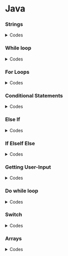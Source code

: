 # Java

### Strings


  <details>
  <summary>Codes</summary>

   ```
  
  Strings in Java are Objects that are backed internally by a char array. Since arrays are
  immutable(cannot grow), Strings are immutable as well. Whenever a change to a String is made,
  an entirely new String is created. 
 
    
    public class Application
    {
    public static void main(String[] args)
    {
    int myInt = 7;
    
    String text = "Hello";
    String blank ="";
    String name = "Bob";
    
    String greeting = text +\blank + name;
    System.out.println(greeting);
    System.out.println("Hello"+" " + "Bob");
    System.out.println("My integer is: " + myInt);
    double myDouble = 7.8;
    System.out.println("My number is: " +my Double + ".");
    
    }
    }
    
  ```  
  </details>
  
  
### While loop
 
 <details>
 <summary>Codes</summary>
  
  ```
  
  public class Application{
  public static void main(String[] args){
  int value = 10;
  boolean loop= 4 < 5;
                      while( value<10){
  
                      System.out.println("Hello" + value);
  /*if(loop==5){
  break;
  }*/
  value=value+1;
                      
    
   }
  }
  
  ```
 </details>
 
  
 ### For Loops
  
  <details>
  <summary>Codes</summary>
  
  ```
  
  public class Application{
  public static void main(String[] args){
  for(int i=0; i<5; i++){
                    System.out.print("The value of i is: %d\n", i);
                    }
               }
          }
                    
  ```
 </details>
  
  
 ### Conditional Statements
  
  <details>
  <summary>Codes</summary>
    
   ```
    
    public class Application{
    public static void main(String[] args){
    int myInt=20;
    
    if(myInt<30){
    System.out.println("Yes, It's true!");
                  else{
    System.out.println("No, it's false!");
                  }
                  
    }
  }
                  
  ```
  </details>  
  
    
### Else If    
   
<details>
<summary>Codes</summary>
  
 ```
  
    public class Application{
    public static void main(String[] args){
    int myInt=5;
    
    if(myInt<10){
    System.out.println("Yes, It's true!");
                  else if(myInt<20){
    System.out.println("No, it's false!");
                  }
                  
    }
  }
  
                                     
  ```
  </details>
    
  
 ### If ElseIf Else
    
<details>
<summary>Codes</summary>  
  
```
    
 public class Application{
 public static void main(String[] args){
 int myInt=5;
    
 if(myInt<10){
    System.out.println("Yes, It's true!");
                  else if(myInt<20){
    System.out.println("No, it's false!");
                  }
       else{
    System.out.println("None of the above!");
                  }           
      }
    }  
                                     
  ```
 </details>
    
    
### Getting User-Input
  
  <details>
  <summary>Codes</summary>
    
  ```
    
    import java.until.Scanner;
    
    public class Application{
    public static void main(String[] args){
    //Create scanner object
    Scanner input=new Scanner(System.in);
    
    //Output the program
    System.out.println("Enter the integer/float/double/char/string: ");
    
    //Wait for the user to enter something
    int/float/double/char/string value = input.nextInt/Float/Double/Char/String();
    
    //Tell then what they entered
    System.out.println("You Entered: " + line/value);
    
    }
    }
    
    
  ```
  </details>
    
  
### Do while loop
  
  <details>
  <summary>Codes </summary>
    
  ```
    
    import java.until.Scanner;
    
    public class App{
    public static void main(String[] args){
    
    Scanner scanner = new Scanner(System.in):
    /*
    System.out.println("Enter a number: ");
    int value = scanner.nextInt();
    
    while(value i=5){
    System.out.println("Enter a number: ");
    value = scanner.nextInt();
    }*/
    
    int value=0;
    do {
    System.out.println("Enter a number: ");
    value = scanner.nextInt();
    }
    while(value !=5);
    
    System.out.println("got 5!");
    
    }
    }
    
  ```
  </details>
    
### Switch
    
  <details>
  <summary>Codes</summary>
    
 ```   
    
    import java.until.Scanner;
    public class Application{
    
    public static void main(String[] args){
    Scanner input = new Scanner(System.in);
    
    System.out.println("Please enter a command: ");
    String text = input.nextLine();
    
    switch(text){
    case "start";
    System.out.println("Machine Started!");
    break;
    
    case "stop";
    System.out.println("Machine Stopped!");
    break;
    
    default:
    System.out.println("Command not recognized!");
    }
    }
    }
    
  ```
    
   </details>
    
### Arrays
   
   <details>
   <summary>Codes</summary>
     
  ```
     
     public class App{
     public static void main(String[] args){
     int value = 7;
     int[] values;
     values = new int[3];
     
     System.out.println(values[0]);
     
     values[0] = 10;
     values[1] = 20;
     values[2] = 30;
     
     System.out.println(values[0]);
     System.out.println(values[1]);
     System.out.println(values[2]);
     
     for(int i=0; i<values.length; i++){
             System.out.println(values[i]);
     }
     int[] numbers = {5, 6, 7};
     for(int i=0; i<numbers.length; i++){
     System.out.println(number[i]);
     }
     }
     }
     
  ```
     </details>
    
 ### Arrays of Strings
    
    <details>
    <summary>Codes</summary>
      
  ```
      
      public class App {
      public static void main(String[] args){
      String[] words = new String[3];
      
      words[0] = "Hello";
      words[1] = "to";
      words[2] = "you";
      
      System.out.println(words[2]);
      String[] fruits = {"apple", "banana", "pear", "kiwi");;
      
      for(String fruit: fruits){
      System.out.println(fruit);
      }
      int value = 0;
      String text = null;
      System.out.println(text);
      String[] texts = new String[2];
      System.out.println(texts[0]);
      texts[0] = "one";
      }
      }
      
  ``` 
    </details>
